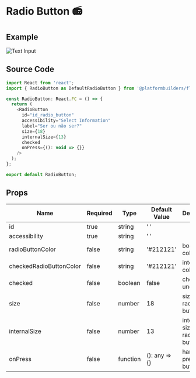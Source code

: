 # Radio Button 📻

## Example

![Text Input](https://user-images.githubusercontent.com/4137064/97174520-f8084680-1770-11eb-9170-f635e3d67bc0.png)

## Source Code

```js
import React from 'react';
import { RadioButton as DefaultRadioButton } from '@platformbuilders/fluid-react-native';

const RadioButton: React.FC = () => {
  return (
    <RadioButton
      id="id_radio_button"
      accessibility="Select Information"
      label="Ser ou não ser?"
      size={18}
      internalSize={13}
      checked
      onPress={(): void => {}}
    />
  );
};

export default RadioButton;
```

## Props

| Name                    | Required | Type     | Default Value | Description                   |
| ----------------------- | -------- | -------- | ------------- | ----------------------------- |
| id                      | true     | string   | ' '           |                               |
| accessibility           | true     | string   | ' '           |                               |
| radioButtonColor        | false    | string   | '#212121'     | border color                  |
| checkedRadioButtonColor | false    | string   | '#212121'     | internal color                |
| checked                 | false    | boolean  | false         | checked / uncheked            |
| size                    | false    | number   | 18            | size of radio button          |
| internalSize            | false    | number   | 13            | internal size of radio button |
| onPress                 | false    | function | (): any => {} | handle press radio button     |
